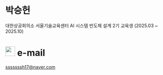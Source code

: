 # 박승헌
대한상공회의소 서울기술교육센터 AI 시스템 반도체 설계 2기 교육생 (2025.03 ~ 2025.10)

# <img src="https://github.com/user-attachments/assets/c593d560-a5bd-4d4d-a42e-2673fa696a53" width="30">  e-mail
sssssssh17@naver.com
